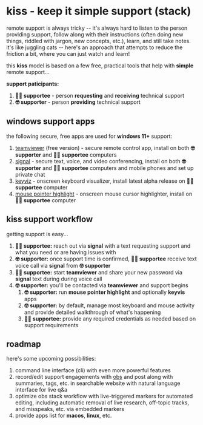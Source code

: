 # kiss - keep it simple support (stack)

remote support is always tricky -- it's always hard to listen to the person providing support, follow along with their instructions (often doing new things, riddled with jargon, new concepts, etc.), learn, and still take notes. it's like juggling cats -- here's an approach that attempts to reduce the friction a bit, where you can just watch and learn!

this **kiss** model is based on a few free, practical tools that help with **simple** remote support...

**support paticipants:**

1. **🙋‍♂️ supportee** - person **requesting** and **receiving** technical support
1. **🤓 supporter** - person **providing** technical support

## windows support apps

the following secure, free apps are used for **windows 11+** support:

1. [teamviewer](https://www.teamviewer.com/en-us/) (free version) - secure remote control app, install on both **🤓 supporter** and **🙋‍♂️ supportee** computers
1. [signal](https://signal.org/) - secure text, voice, and video conferencing, install on both **🤓 supporter** and **🙋‍♂️ supportee** computers and mobile phones and set up private chat
1. [keyviz](https://github.com/mulaRahul/keyviz) - onscreen keyboard visualizer, install latest alpha release on **🙋‍♂️ supportee** computer
1. [mouse pointer highlight](https://apps.microsoft.com/detail/9p7sb9s4rq7z?hl=en-US&gl=US) - onscreen mouse cursor highlighter, install on **🙋‍♂️ supportee** computer

## kiss support workflow

getting support is easy...

1. **🙋‍♂️ supportee:** reach out via **signal** with a text requesting support and what you need or are having issues with
1. **🤓 supporter:** once support time is confirmed, **🙋‍♂️ supportee** receive text voice call via **signal** from **🤓 supporter**
1. **🙋‍♂️ supportee:** start **teamviewer** and share your new password via **signal** text during during voice call
1. **🤓 supporter:** you'll be contacted via **teamviewer** and support begins
    1. **🤓 supporter:** run **mouse pointer highlight** and optionally **keyvis** apps
    1. **🤓 supporter:** by default, manage most keyboard and mouse activity and provide detailed walkthrough of what's happening
    1. **🙋‍♂️ supportee:** provide any required credentials as needed based on support requirements

## roadmap

here's some upcoming possibilities:

1. command line interface (cli) with even more powerful features
1. record/edit support engagements with [obs](https://obsproject.com/) and post along with summaries, tags, etc. in searchable website with natural language interface for live q&a
1. optimize obs stack workflow with live-triggered markers for automated editing, including automatic removal of live research, off-topic tracks, and misspeaks, etc. via embedded markers
1. provide apps list for **macos**, **linux**, etc.
